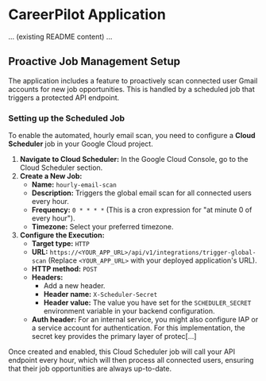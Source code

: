 # CareerPilot Application

... (existing README content) ...

## Proactive Job Management Setup

The application includes a feature to proactively scan connected user Gmail accounts for new job opportunities. This is handled by a scheduled job that triggers a protected API endpoint.

### Setting up the Scheduled Job

To enable the automated, hourly email scan, you need to configure a **Cloud Scheduler** job in your Google Cloud project.

1.  **Navigate to Cloud Scheduler:** In the Google Cloud Console, go to the Cloud Scheduler section.
2.  **Create a New Job:**
    *   **Name:** `hourly-email-scan`
    *   **Description:** Triggers the global email scan for all connected users every hour.
    *   **Frequency:** `0 * * * *` (This is a cron expression for "at minute 0 of every hour").
    *   **Timezone:** Select your preferred timezone.
3.  **Configure the Execution:**
    *   **Target type:** `HTTP`
    *   **URL:** `https://<YOUR_APP_URL>/api/v1/integrations/trigger-global-scan` (Replace `<YOUR_APP_URL>` with your deployed application's URL).
    *   **HTTP method:** `POST`
    *   **Headers:**
        *   Add a new header.
        *   **Header name:** `X-Scheduler-Secret`
        *   **Header value:** The value you have set for the `SCHEDULER_SECRET` environment variable in your backend configuration.
    *   **Auth header:** For an internal service, you might also configure IAP or a service account for authentication. For this implementation, the secret key provides the primary layer of protec[...]  

Once created and enabled, this Cloud Scheduler job will call your API endpoint every hour, which will then process all connected users, ensuring that their job opportunities are always up-to-date.